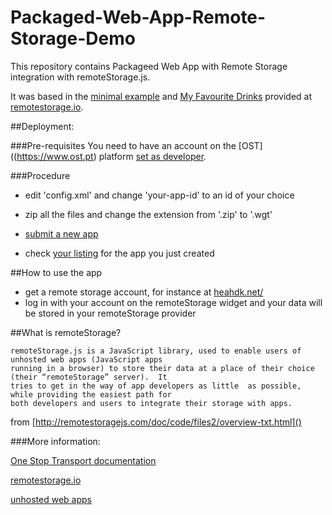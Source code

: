 Packaged-Web-App-Remote-Storage-Demo
====================================

This repository contains Packageed Web App with Remote Storage integration with remoteStorage.js.

It was based in the [minimal example](https://github.com/remotestorage/remotestorage.js/blob/master/example/minimal-head/index.html) and [My Favourite Drinks](https://myfavoritedrinks.5apps.com/) provided at [remotestorage.io](http://remotestorage.io/).

##Deployment:

###Pre-requisites
You need to have an account on the [OST]((https://www.ost.pt) platform [set as developer](https://www.ost.pt/user/developer-settings). 

###Procedure
- edit 'config.xml' and change 'your-app-id' to an id of your choice

- zip all the files and change the extension from '.zip' to '.wgt'

- [submit a new app](https://www.ost.pt/app/new)

- check [your listing](https://www.ost.pt/apps/your-listings) for the app you just created

##How to use the app

- get a remote storage account, for instance at [heahdk.net/](https://heahdk.net/)
- log in with your account on the remoteStorage widget and your data will be stored in your remoteStorage provider


##What is remoteStorage?

	remoteStorage.js is a JavaScript library, used to enable users of unhosted web apps (JavaScript apps 
	running in a browser) to store their data at a place of their choice (their “remoteStorage” server).  It 
	tries to get in the way of app developers as little  as possible, while providing the easiest path for 
	both developers and users to integrate their storage with apps.

from [http://remotestoragejs.com/doc/code/files2/overview-txt.html]()


###More information:

[One Stop Transport documentation](https://developer.ost.pt/docs/guia_do_programador/introducao_plataforma/)

[remotestorage.io](remotestorage.io)

[unhosted web apps](https://unhosted.org/adventures/7/Adding-remote-storage-to-unhosted-web-apps.html)